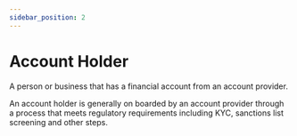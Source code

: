 ```yaml
---
sidebar_position: 2
---
```


# Account Holder

A person or business that has a financial account from an account provider.

An account holder is generally on boarded by an account provider through a process that meets regulatory requirements including KYC, sanctions list screening and other steps.
